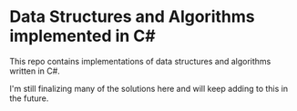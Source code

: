 # Data Structures and Algorithms implemented in C#

This repo contains implementations of data structures and algorithms written in C#.

I'm still finalizing many of the solutions here and will keep adding to this in the future.
